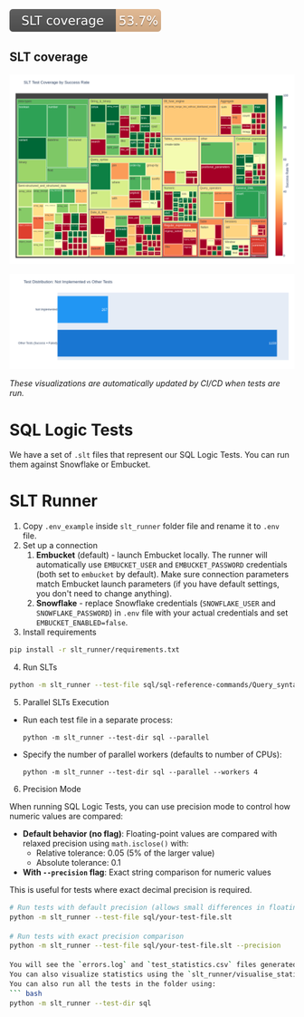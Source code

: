[![SQL Logic Test Coverage](https://raw.githubusercontent.com/Embucket/embucket/assets/assets/badge.svg)](test/README.md)

## SLT coverage
![Test Coverage Visualization](https://raw.githubusercontent.com/Embucket/embucket/assets/assets/test_coverage_visualization.png)

![Not Implemented Tests Distribution](https://raw.githubusercontent.com/Embucket/embucket/assets/assets/not_implemented_visualization.png)

*These visualizations are automatically updated by CI/CD when tests are run.*

# SQL Logic Tests
We have a set of `.slt` files that represent our SQL Logic Tests. You can run them against Snowflake or Embucket.

# SLT Runner
1. Copy `.env_example` inside `slt_runner` folder file and rename it to `.env` file.
2. Set up a connection
   1. **Embucket** (default) - launch Embucket locally. The runner will automatically use `EMBUCKET_USER` and `EMBUCKET_PASSWORD` credentials (both set to `embucket` by default). Make sure connection parameters match Embucket launch parameters (if you have default settings, you don't need to change anything).
   2. **Snowflake** - replace Snowflake credentials (`SNOWFLAKE_USER` and `SNOWFLAKE_PASSWORD`) in `.env` file with your actual credentials and set `EMBUCKET_ENABLED=false`.
3. Install requirements
``` bash
pip install -r slt_runner/requirements.txt
```
4. Run SLTs
``` bash
python -m slt_runner --test-file sql/sql-reference-commands/Query_syntax/select.slt
```
5. Parallel SLTs Execution
- Run each test file in a separate process:
   ```
   python -m slt_runner --test-dir sql --parallel
   ```
- Specify the number of parallel workers (defaults to number of CPUs):
   ```
  python -m slt_runner --test-dir sql --parallel --workers 4
   ```
6. Precision Mode

When running SQL Logic Tests, you can use precision mode to control how numeric values are compared:

- **Default behavior (no flag)**: Floating-point values are compared with relaxed precision using `math.isclose()` with:
  - Relative tolerance: 0.05 (5% of the larger value)
  - Absolute tolerance: 0.1
- **With `--precision` flag**: Exact string comparison for numeric values

This is useful for tests where exact decimal precision is required.

```bash
# Run tests with default precision (allows small differences in floating point values)
python -m slt_runner --test-file sql/your-test-file.slt

# Run tests with exact precision comparison
python -m slt_runner --test-file sql/your-test-file.slt --precision

You will see the `errors.log` and `test_statistics.csv` files generated. They contain errors and coverage statistics.
You can also visualize statistics using the `slt_runner/visualise_statistics.py` script.
You can also run all the tests in the folder using:
``` bash
python -m slt_runner --test-dir sql
```
